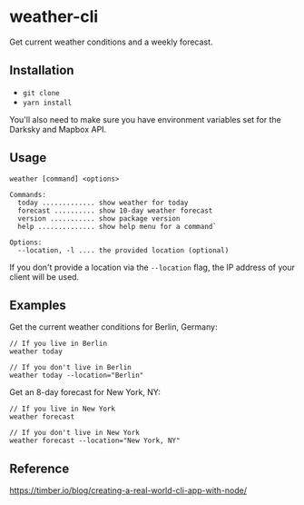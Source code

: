 # weather-cli

Get current weather conditions and a weekly forecast.

## Installation

- `git clone`
- `yarn install`

You'll also need to make sure you have environment variables set for the Darksky
and Mapbox API.

## Usage

```
weather [command] <options>

Commands:
  today ............. show weather for today
  forecast .......... show 10-day weather forecast
  version ........... show package version
  help .............. show help menu for a command`

Options:
  --location, -l .... the provided location (optional)
```

If you don't provide a location via the `--location` flag, the IP address of
your client will be used.

## Examples

Get the current weather conditions for Berlin, Germany:

```
// If you live in Berlin
weather today

// If you don't live in Berlin
weather today --location="Berlin"
```

Get an 8-day forecast for New York, NY:

```
// If you live in New York
weather forecast

// If you don't live in New York
weather forecast --location="New York, NY"
```

## Reference

https://timber.io/blog/creating-a-real-world-cli-app-with-node/
